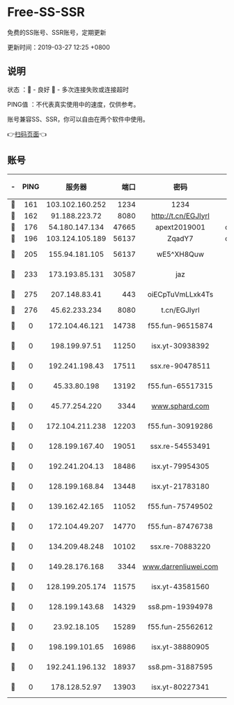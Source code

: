 # Free-SS-SSR

免费的SS账号、SSR账号，定期更新

更新时间：2019-03-27 12:25 +0800

## 说明

状态     ：🙂 - 良好 🙁 - 多次连接失败或连接超时

PING值   ：不代表真实使用中的速度，仅供参考。

账号兼容SS、SSR，你可以自由在两个软件中使用。

👉[扫码页面](https://liesauer.github.io/Free-SS-SSR/)👈

## 账号

|-|PING|服务器|端口|密码|加密方式|区域|
|:----:|:----:|:-----:|-----:|:----:|:----:|:----:|
|🙂|161|103.102.160.252|1234|1234|rc4-md5|JP|
|🙂|162|91.188.223.72|8080|http://t.cn/EGJIyrl|rc4-md5|RU|
|🙂|176|54.180.147.134|47665|apext2019001|chacha20|KR|
|🙂|196|103.124.105.189|56137|ZqadY7|chacha20|US|
|🙂|205|155.94.181.105|56137|wE5^XH8Quw|aes-256-cfb|US|
|🙂|233|173.193.85.131|30587|jaz|aes-256-cfb|US|
|🙂|275|207.148.83.41|443|oiECpTuVmLLxk4Ts|aes-256-cfb|AU|
|🙂|276|45.62.233.234|8080|t.cn/EGJIyrl|rc4-md5|CA|
|🙁|0|172.104.46.121|14738|f55.fun-96515874|aes-256-cfb|SG|
|🙁|0|198.199.97.51|11250|isx.yt-30938392|aes-256-cfb|US|
|🙁|0|192.241.198.43|17511|ssx.re-90478511|aes-256-cfb|US|
|🙁|0|45.33.80.198|13192|f55.fun-65517315|aes-256-cfb|US|
|🙁|0|45.77.254.220|3344|www.sphard.com|aes-256-cfb|SG|
|🙁|0|172.104.211.238|12203|f55.fun-30919286|aes-256-cfb|US|
|🙁|0|128.199.167.40|19051|ssx.re-54553491|aes-256-cfb|SG|
|🙁|0|192.241.204.13|18486|isx.yt-79954305|aes-256-cfb|US|
|🙁|0|128.199.168.84|13448|isx.yt-21783180|aes-256-cfb|SG|
|🙁|0|139.162.42.165|11052|f55.fun-75749502|aes-256-cfb|SG|
|🙁|0|172.104.49.207|14770|f55.fun-87476738|aes-256-cfb|SG|
|🙁|0|134.209.48.248|10102|ssx.re-70883220|aes-256-cfb|US|
|🙁|0|149.28.176.168|3344|www.darrenliuwei.com|aes-256-cfb|AU|
|🙁|0|128.199.205.174|11575|isx.yt-43581560|aes-256-cfb|SG|
|🙁|0|128.199.143.68|14329|ss8.pm-19394978|aes-256-cfb|SG|
|🙁|0|23.92.18.105|15289|f55.fun-25562612|aes-256-cfb|US|
|🙁|0|198.199.101.65|16986|isx.yt-38880905|aes-256-cfb|US|
|🙁|0|192.241.196.132|18937|ss8.pm-31887595|aes-256-cfb|US|
|🙁|0|178.128.52.97|13903|isx.yt-80227341|aes-256-cfb|SG|
